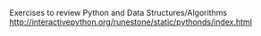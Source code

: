 Exercises to review Python and Data Structures/Algorithms 
http://interactivepython.org/runestone/static/pythonds/index.html
